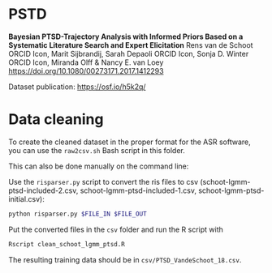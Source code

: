# PSTD

**Bayesian PTSD-Trajectory Analysis with Informed Priors Based on a Systematic Literature Search and Expert Elicitation**
Rens van de Schoot ORCID Icon, Marit Sijbrandij, Sarah Depaoli ORCID Icon, Sonja D. Winter ORCID Icon, Miranda Olff & Nancy E. van Loey
https://doi.org/10.1080/00273171.2017.1412293

Dataset publication: https://osf.io/h5k2q/

# Data cleaning

To create the cleaned dataset in the proper format for the ASR software, you can use the `raw2csv.sh` Bash script in this folder.

This can also be done manually on the command line:

Use the `risparser.py` script to convert the ris files to csv (schoot-lgmm-ptsd-included-2.csv, schoot-lgmm-ptsd-included-1.csv,  schoot-lgmm-ptsd-initial.csv):

```bash
python risparser.py $FILE_IN $FILE_OUT
```

Put the converted files in the `csv` folder and run the R script with

```bash
Rscript clean_schoot_lgmm_ptsd.R
```

The resulting training data should be in `csv/PTSD_VandeSchoot_18.csv`.